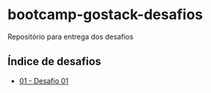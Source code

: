 # bootcamp-gostack-desafios
Repositório para entrega dos desafios

## Índice de desafios

- [01 - Desafio 01](https://github.com/fabilao123/bootcamp-gostack-desafios/tree/master/desafio-01)
